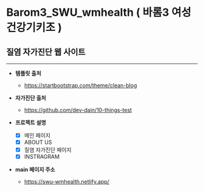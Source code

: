 # Barom3_SWU_wmhealth ( 바롬3 여성건강기키조 ) 
## 질염 자가진단 웹 사이트
---
+ **템플릿 출처**
  + https://startbootstrap.com/theme/clean-blog

+ **자가진단 출처** 
  + https://github.com/dev-dain/10-things-test

+ **프로젝트 설명**
  - [x] 메인 페이지
  - [x] ABOUT US
  - [x] 질염 자가진단 페이지
  - [x] INSTRAGRAM
 
+ **main 페이지 주소**
  + https://swu-wmhealth.netlify.app/
